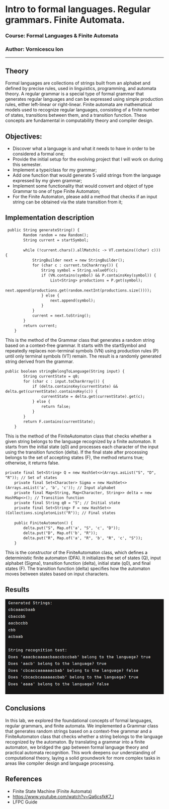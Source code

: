 #  Intro to formal languages. Regular grammars. Finite Automata.

### Course: Formal Languages & Finite Automata
### Author: Vornicescu Ion 

----

## Theory
Formal languages are collections of strings built from an alphabet and defined by precise rules, used in linguistics, programming, and automata theory. A regular grammar is a special type of formal grammar that generates regular languages and can be expressed using simple production rules, either left-linear or right-linear. Finite automata are mathematical models used to recognize regular languages, consisting of a finite number of states, transitions between them, and a transition function. These concepts are fundamental in computability theory and compiler design.

## Objectives:

* Discover what a language is and what it needs to have in order to be considered a formal one;
* Provide the initial setup for the evolving project that I will work on during this semester.
* Implement a type/class for my grammar;
* Add one function that would generate 5 valid strings from the language expressed by my given grammar;
* Implement some functionality that would convert and object of type Grammar to one of type Finite Automaton;
* For the Finite Automaton, please add a method that checks if an input string can be obtained via the state transition from it;


## Implementation description

```
 public String generateString() {
        Random random = new Random();
        String current = startSymbol;

        while (!current.chars().allMatch(c -> VT.contains((char) c))) {
            StringBuilder next = new StringBuilder();
            for (char c : current.toCharArray()) {
                String symbol = String.valueOf(c);
                if (VN.contains(symbol) && P.containsKey(symbol)) {
                    List<String> productions = P.get(symbol);
                    next.append(productions.get(random.nextInt(productions.size())));
                } else {
                    next.append(symbol);
                }
            }
            current = next.toString();
        }
        return current;
    }
```
This is the method of the Grammar class that generates a random string based on a context-free grammar. It starts with the startSymbol and repeatedly replaces non-terminal symbols (VN) using production rules (P) until only terminal symbols (VT) remain. The result is a randomly generated string derived from the grammar.

```
public boolean stringBelongToLanguage(String input) {
        String currentState = q0;
        for (char c : input.toCharArray()) {
            if (delta.containsKey(currentState) && delta.get(currentState).containsKey(c)) {
                currentState = delta.get(currentState).get(c);
            } else {
                return false;
            }
        }
        return F.contains(currentState);
    }
```
This is the method of the FiniteAutomaton class that checks whether a given string belongs to the language recognized by a finite automaton. It starts from the initial state (q0) and processes each character of the input using the transition function (delta). If the final state after processing belongs to the set of accepting states (F), the method returns true; otherwise, it returns false.
```
private final Set<String> Q = new HashSet<>(Arrays.asList("S", "D", "R")); // Set of states
    private final Set<Character> Sigma = new HashSet<>(Arrays.asList('a', 'b', 'c')); // Input alphabet
    private final Map<String, Map<Character, String>> delta = new HashMap<>(); // Transition function
    private final String q0 = "S"; // Initial state
    private final Set<String> F = new HashSet<>(Collections.singletonList("R")); // Final states

    public FiniteAutomaton() {
        delta.put("S", Map.of('a', "S", 'c', "D"));
        delta.put("D", Map.of('b', "R"));
        delta.put("R", Map.of('a', "R", 'b', "R", 'c', "S"));
    }
```
This is the constructor of the FiniteAutomaton class, which defines a deterministic finite automaton (DFA). It initializes the set of states (Q), input alphabet (Sigma), transition function (delta), initial state (q0), and final states (F). The transition function (delta) specifies how the automaton moves between states based on input characters.

## Results
![img.png](img.png)

## Conclusions

In this lab, we explored the foundational concepts of formal languages, regular grammars, and finite automata. We implemented a Grammar class that generates random strings based on a context-free grammar and a FiniteAutomaton class that checks whether a string belongs to the language recognized by the automaton. By translating a grammar into a finite automaton, we bridged the gap between formal language theory and practical automata recognition. This work deepens our understanding of computational theory, laying a solid groundwork for more complex tasks in areas like compiler design and language processing.

## References
* Finite State Machine (Finite Automata)  
* https://www.youtube.com/watch?v=Qa6csfkK7_I
* LFPC Guide
